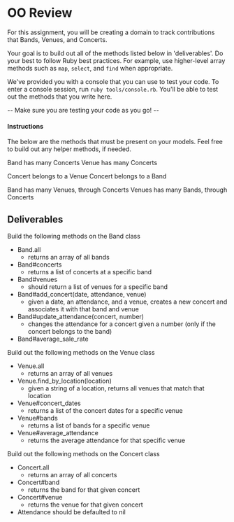 # OO Review

For this assignment, you will be creating a domain to track contributions that Bands, Venues, and Concerts.

Your goal is to build out all of the methods listed below in 'deliverables'. Do your best to follow Ruby best practices. For example, use higher-level array methods such as `map`, `select`, and `find` when appropriate.

We've provided you with a console that you can use to test your code. To enter a console session, run `ruby tools/console.rb`. You'll be able to test out the methods that you write here.

  --  Make sure you are testing your code as you go! --

#### Instructions

The below are the methods that must be present on your models. Feel free to build out any helper methods, if needed.

Band has many Concerts
Venue has many Concerts

Concert belongs to a Venue
Concert belongs to a Band

Band has many Venues, through Concerts
Venues has many Bands, through Concerts

## Deliverables

Build the following methods on the Band class

+ Band.all
  + returns an array of all bands
+ Band#concerts
  + returns a list of concerts at a specific band
+ Band#venues
  + should return a list of venues for a specific band
+ Band#add_concert(date, attendance, venue)
  + given a date, an attendance, and a venue, creates a new concert and associates it with that band and venue
+ Band#update_attendance(concert, number)
  + changes the attendance for a concert given a number (only if the concert belongs to the band)
+ Band#average_sale_rate

Build out the following methods on the Venue class

+ Venue.all
  + returns an array of all venues
+ Venue.find_by_location(location)
  + given a string of a location, returns all venues that match that location
+ Venue#concert_dates
  + returns a list of the concert dates for a specific venue
+ Venue#bands
  + returns a list of bands for a specific venue
+ Venue#average_attendance
  + returns the average attendance for that specific venue

Build out the following methods on the Concert class

+ Concert.all
  + returns an array of all concerts
+ Concert#band
  + returns the band for that given concert
+ Concert#venue
  + returns the venue for that given concert
+ Attendance should be defaulted to nil
